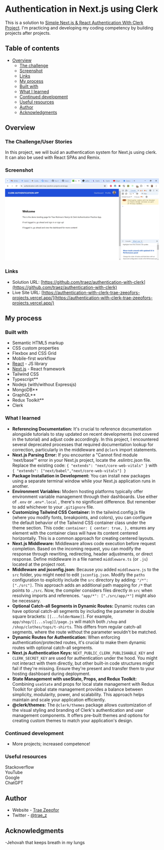 # Authentication in Next.js using Clerk

This is a solution to [Simple Next.js & React Authentication With Clerk Project](https://www.youtube.com/watch?v=RHFmsoiVtKE). I'm practicing and developing my coding competency by building projects after projects.

## Table of contents

- [Overview](#overview)
  - [The challenge](#the-challenge)
  - [Screenshot](#screenshot)
  - [Links](#links)
  - [My process](#my-process)
  - [Built with](#built-with)
  - [What I learned](#what-i-learned)
  - [Continued development](#continued-development)
  - [Useful resources](#useful-resources)
  - [Author](#author)
  - [Acknowledgments](#acknowledgments)

## Overview

### The Challenge/User Stories

In this project, we will buid an authentication system for Next.js using clerk. It can also be used with React SPAs and Remix.

### Screenshot

![](public/screenshot-desktop.png)

### Links

- Solution URL: [https://github.com/traez/authentication-with-clerk](https://github.com/traez/authentication-with-clerk)
- Live Site URL: [https://authentication-with-clerk-trae-zeeofors-projects.vercel.app/](https://authentication-with-clerk-trae-zeeofors-projects.vercel.app/)

## My process

### Built with

- Semantic HTML5 markup
- CSS custom properties
- Flexbox and CSS Grid
- Mobile-first workflow
- [React](https://reactjs.org/) - JS library
- [Next.js](https://nextjs.org/) - React framework
- Tailwind CSS
- Typescript**
- Nodejs (with/without Expressjs)
- MongoDB**  
- GraphQL**    
- Redux Toolkit**  
- Clerk   

### What I learned
  
- **Referencing Documentation:** It's crucial to reference documentation alongside tutorials to stay updated on recent developments (not covered in the tutorial) and adjust code accordingly. In this project, I encountered several deprecated processes that required documentation lookup for correction, particularly in the middleware and `@clerk` import statements.  
- **Next.js Parsing Error:** If you encounter a "Cannot find module 'next/base'" error in your Next.js project, locate the .eslintrc.json file. Replace the existing code: `{ "extends": "next/core-web-vitals" }` with `{ "extends": ["next/babel","next/core-web-vitals"] }`  
- **Package Installation in Development:** You can install new packages using a separate terminal window while your Next.js application runs in another.  
- **Environment Variables:** Modern hosting platforms typically offer environment variable management through their dashboards. Use either of `.env` or `.env*.local` , there's no significant difference. But remember to add whichever to your `.gitignore` file.  
- **Customizing Tailwind CSS Container:** In the tailwind.config.js file (where you modify fonts, breakpoints, and colors), you can configure the default behavior of the Tailwind CSS container class under the theme section. This code: `container: { center: true, },` ensures any element with the container class will have its content centered horizontally. This is a common approach for creating centered layouts.  
- **Next.js Middleware:** Middleware allows code execution before request completion. Based on the incoming request, you can modify the response through rewriting, redirecting, header adjustments, or direct response. Define middleware in a file named `middleware.ts` (or `.js`) located at the project root.  
- **Middleware and jsconfig.json:** Because you added `middleware.js` to the `src` folder, you might need to edit `jsconfig.json`. Modify the `paths` configuration to explicitly include the `src` directory by adding: `"/*": ["./src"]`. This approach adds an additional path mapping for `/*` that points to `./src`. Now, the compiler considers files directly in `src` when resolving imports and references. `"app/*": ["./src/app/*"]` might also be necessary.  
- **Optional Catch-all Segments in Dynamic Routes:** Dynamic routes can have optional catch-all segments by including the parameter in double square brackets: `[[...folderName]]`. For example, `app/shop/[[...slug]]/page.js` will match both `/shop` and `/shop/clothes/tops/t-shirts`. This differs from regular catch-all segments, where the route without the parameter wouldn't be matched.  
- **Dynamic Routes for Authentication:** When enforcing authentication/protected routes, it's crucial to make them dynamic routes with optional catch-all segments.  
- **Next.js Authentication Keys:** `NEXT_PUBLIC_CLERK_PUBLISHABLE_KEY` and `CLERK_SECRET_KEY` are used for authentication under the hood. You might not interact with them directly, but other built-in code structures might fail if they're missing. Ensure they're present and transfer them to your hosting dashboard during deployment.  
- **State Management with useState, Props, and Redux Toolkit:** Combining `useState` and props for local state management with Redux Toolkit for global state management provides a balance between simplicity, modularity, power, and scalability. This approach helps maintain and scale your application efficiently.  
- **@clerk/themes:** The `@clerk/themes` package allows customization of the visual styling and branding of Clerk's authentication and user management components. It offers pre-built themes and options for creating custom themes to match your application's design.   

### Continued development

- More projects; increased competence!

### Useful resources

Stackoverflow  
YouTube  
Google  
ChatGPT

## Author

- Website - [Trae Zeeofor](https://github.com/traez)
- Twitter - [@trae_z](https://twitter.com/trae_z)

## Acknowledgments

-Jehovah that keeps breath in my lungs
